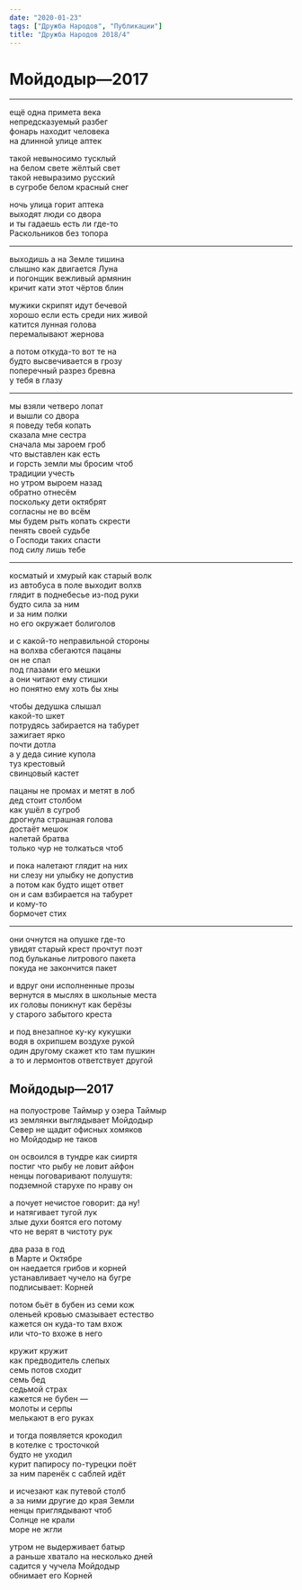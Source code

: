 ```yaml
---
date: "2020-01-23"
tags: ["Дружба Народов", "Публикации"]
title: "Дружба Народов 2018/4"
---
```

# Мойдодыр—2017

* * *
ещё одна примета века<br>
непредсказуемый разбег<br>
фонарь находит человека<br>
на длинной улице аптек<br>

такой невыносимо тусклый<br>
на белом свете жёлтый свет<br>
такой невыразимо русский<br>
в сугробе белом красный снег<br>

ночь улица горит аптека<br>
выходят люди со двора<br>
и ты гадаешь есть ли где-то<br>
Раскольников без топора<br>

* * *
выходишь а на Земле тишина<br>
слышно как двигается Луна<br>
и погонщик вежливый армянин<br>
кричит кати этот чёртов блин<br>

мужики скрипят идут бечевой<br>
хорошо если есть среди них живой<br>
катится лунная голова<br>
перемалывают жернова<br>

а потом откуда-то вот те на<br>
будто высвечивается в грозу<br>
поперечный разрез бревна<br>
у тебя в глазу<br>


* * *
мы взяли четверо лопат <br>
и вышли со двора<br>
я поведу тебя копать<br>
сказала мне сестра<br>
сначала мы зароем гроб<br>
что выставлен как есть<br>
и горсть земли мы бросим чтоб<br>
традиции учесть<br>
но утром выроем назад<br>
обратно отнесём<br>
поскольку дети октябрят<br>
согласны не во всём<br>
мы будем рыть копать скрести<br>
пенять своей судьбе<br>
о Господи таких спасти<br>
под силу лишь тебе<br>


* * *
косматый и хмурый как старый волк<br>
из автобуса в поле выходит волхв<br>
глядит в поднебесье из-под руки<br>
будто сила за ним<br>
и за ним полки<br>
но его окружает болиголов<br>

и с какой-то неправильной стороны<br>
на волхва сбегаются пацаны<br>
он не спал<br>
под глазами его мешки<br>
а они читают ему стишки<br>
но понятно ему хоть бы хны<br>

чтобы дедушка слышал<br>
какой-то шкет<br>
потрудясь забирается на табурет<br>
зажигает ярко<br>
почти дотла<br>
а у деда синие купола<br>
туз крестовый<br>
свинцовый кастет<br>

пацаны не промах и метят в лоб<br>
дед стоит столбом<br>
как ушёл в сугроб<br>
дрогнула страшная голова<br>
достаёт мешок<br>
налетай братва<br>
только чур не толкаться чтоб<br>

и пока налетают глядит на них<br>
ни слезу ни улыбку не допустив<br>
а потом как будто ищет ответ<br>
он и сам взбирается на табурет<br>
и кому-то<br>
бормочет стих<br>


* * *
они очнутся на опушке где-то<br>
увидят старый крест прочтут поэт<br>
под бульканье литрового пакета<br>
покуда не закончится пакет<br>

и вдруг они исполненные прозы<br>
вернутся в мыслях в школьные места<br>
их головы поникнут как берёзы<br>
у старого забытого креста<br>

и под внезапное ку-ку кукушки<br>
водя в охрипшем воздухе рукой<br>
один другому скажет кто там пушкин<br>
а то и лермонтов ответствует другой<br>


## Мойдодыр—2017

на полуострове Таймыр у озера Таймыр<br>
из землянки выглядывает Мойдодыр<br>
Север не щадит офисных хомяков<br>
но Мойдодыр не таков<br>

он освоился в тундре как сииртя<br>
постиг что рыбу не ловит айфон<br>
ненцы поговаривают полушутя:<br>
подземной старухе по нраву он<br>

а почует нечистое говорит: да ну!<br>
и натягивает тугой лук<br>
злые духи боятся его потому<br>
что не верят в чистоту рук<br>

два раза в год<br>
в Марте и Октябре<br>
он наедается грибов и корней<br>
устанавливает чучело на бугре<br>
подписывает: Корней<br>

потом бьёт в бубен из семи кож<br>
оленьей кровью смазывает естество<br>
кажется он куда-то там вхож<br>
или что-то вхоже в него<br>

кружит кружит<br>
как предводитель слепых<br>
семь потов сходит<br>
семь бед<br>
седьмой страх<br>
кажется не бубен —<br>
молоты и серпы<br>
мелькают в его руках<br>

и тогда появляется крокодил<br>
в котелке с тросточкой<br>
будто не уходил<br>
курит папиросу по-турецки поёт<br>
за ним паренёк с саблей идёт<br>

и исчезают как путевой столб<br>
а за ними другие до края Земли<br>
ненцы приглядывают чтоб<br>
Солнце не крали<br>
море не жгли<br>

утром не выдерживает батыр<br>
а раньше хватало на несколько дней<br>
садится у чучела Мойдодыр<br>
обнимает его Корней<br>